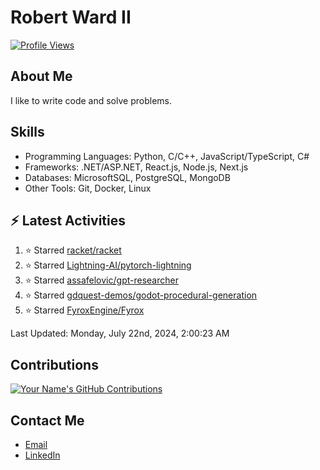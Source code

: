 
# Robert Ward II

[![Profile Views](https://komarev.com/ghpvc/?username=Robert-W-Ward)](https://github.com/Robert-W-Ward)

## About Me
I like to write code and solve problems.

## Skills
- Programming Languages: Python, C/C++, JavaScript/TypeScript, C#
- Frameworks: .NET/ASP.NET, React.js, Node.js, Next.js
- Databases: MicrosoftSQL, PostgreSQL, MongoDB
- Other Tools: Git, Docker, Linux

## :zap: Latest Activities
<!--RECENT_ACTIVITY:start-->
1. ⭐ Starred [racket/racket](https://github.com/racket/racket)
2. ⭐ Starred [Lightning-AI/pytorch-lightning](https://github.com/Lightning-AI/pytorch-lightning)
3. ⭐ Starred [assafelovic/gpt-researcher](https://github.com/assafelovic/gpt-researcher)
4. ⭐ Starred [gdquest-demos/godot-procedural-generation](https://github.com/gdquest-demos/godot-procedural-generation)
5. ⭐ Starred [FyroxEngine/Fyrox](https://github.com/FyroxEngine/Fyrox)
<!--RECENT_ACTIVITY:end-->

<!--RECENT_ACTIVITY:last_update-->
Last Updated: Monday, July 22nd, 2024, 2:00:23 AM
<!--RECENT_ACTIVITY:last_update_end-->

<!--END_SECTIN:activity-->
## Contributions
[![Your Name's GitHub Contributions](https://github-readme-streak-stats.herokuapp.com/?user=Robert-W-Ward&theme=radical)](https://github.com/your-username)

## Contact Me
- [Email](mailto:robertwesleyward2019@gmail.com)
- [LinkedIn](https://linkedin.com/in/https://www.linkedin.com/in/robert-ward-ii/)
